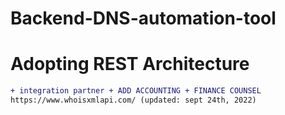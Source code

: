 # Backend-DNS-automation-tool

# Adopting REST Architecture 

```` diff
+ integration partner + ADD ACCOUNTING + FINANCE COUNSEL
https://www.whoisxmlapi.com/ (updated: sept 24th, 2022)

